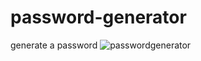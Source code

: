# password-generator
generate a password
![passwordgenerator](https://user-images.githubusercontent.com/69452906/95949477-c8485e80-0dc0-11eb-914c-320018dd1ca0.JPG)
